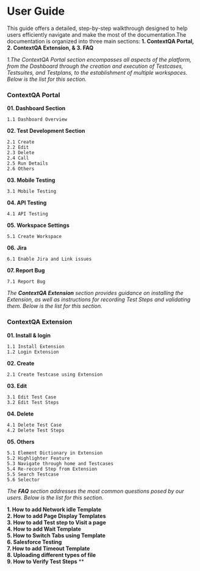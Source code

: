 
# User Guide

This guide offers a detailed, step-by-step walkthrough designed to help users efficiently navigate and make the most of the documentation.The documentation is organized into three main sections: **1. ContextQA Portal, 2. ContextQA Extension, & 3. FAQ**


*1.The ContextQA Portal section encompasses all aspects of the platform, from the Dashboard through the creation and execution of Testcases, Testsuites, and Testplans, to the establishment of multiple workspaces. Below is the list for this section.*

### **ContextQA Portal**
**01. Dashboard Section**  

    1.1 Dashboard Overview  

**02. Test Development Section**  
    
    2.1 Create  
    2.2 Edit  
    2.3 Delete  
    2.4 Call  
    2.5 Run Details  
    2.6 Others  

**03. Mobile Testing**   
        
    3.1 Mobile Testing

**04. API Testing**  
    
    4.1 API Testing

**05. Workspace Settings**  
    
    5.1 Create Workspace

**06. Jira**  
    
    6.1 Enable Jira and Link issues

**07. Report Bug**  
    
    7.1 Report Bug
  
  
  
  
    
*The **ContextQA Extension** section provides guidance on installing the Extension, as well as instructions for recording Test Steps and validating them. Below is the list for this section.*

### **ContextQA Extension**
**01. Install & login**  
    
    1.1 Install Extension  
    1.2 Login Extension  

**02. Create**  
    
    2.1 Create Testcase using Extension

**03. Edit**  
    
    3.1 Edit Test Case  
    3.2 Edit Test Steps

**04. Delete**  
   
    4.1 Delete Test Case
    4.2 Delete Test Steps

**05. Others**  
   
    5.1 Element Dictionary in Extension  
    5.2 Highlighter Feature  
    5.3 Navigate through home and Testcases  
    5.4 Re-record Step from Extension  
    5.5 Search Testcase  
    5.6 Selector  

*The **FAQ** section addresses the most common questions posed by our users. Below is the list for this section.*


**1.  How to add Network idle Template**  
**2.  How to add Page Display Templates**  
**3.  How to add Test step to Visit a page**  
**4.  How to add Wait Template**  
**5.  How to Switch Tabs using Template**  
**6.  Salesforce Testing**  
**7.  How to add Timeout Template**  
**8.  Uploading different types of file**  
**9.  How to Verify Test Steps**  **

